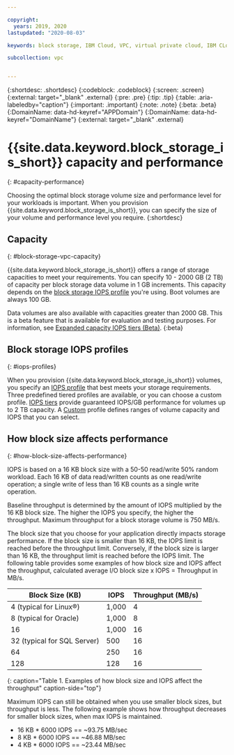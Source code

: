 ```yaml
---

copyright:
  years: 2019, 2020
lastupdated: "2020-08-03"

keywords: block storage, IBM Cloud, VPC, virtual private cloud, IBM CLoud, volume, data storage, volume capacity, classic, virtual server

subcollection: vpc


---
```


{:shortdesc: .shortdesc}
{:codeblock: .codeblock}
{:screen: .screen}
{:external: target="_blank" .external}
{:pre: .pre}
{:tip: .tip}
{:table: .aria-labeledby="caption"}
{:important: .important}
{:note: .note}
{:beta: .beta}
{:DomainName: data-hd-keyref="APPDomain"}
{:DomainName: data-hd-keyref="DomainName"}
{:external: target="_blank" .external}

# {{site.data.keyword.block_storage_is_short}} capacity and performance
{: #capacity-performance}

Choosing the optimal block storage volume size and performance level for your workloads is important. When you provision {{site.data.keyword.block_storage_is_short}}, you can specify the size of your volume and performance level you require.
{:shortdesc}

## Capacity
{: #block-storage-vpc-capacity}

{{site.data.keyword.block_storage_is_short}} offers a range of storage capacities to meet your requirements.
You can specify 10 - 2000 GB (2 TB) of capacity per block storage data volume in 1 GB increments. This capacity depends on the [block storage IOPS profile](#iops-profiles) you're using. Boot volumes are always 100 GB.

Data volumes are also available with capacities greater than 2000 GB. This is a beta feature that is available for evaluation and testing purposes. For information, see [Expanded capacity IOPS tiers (Beta)](/docs/vpc?topic=vpc-block-storage-profiles#tiers-beta).
{:beta}

## Block storage IOPS profiles
{: #iops-profiles}

When you provision {{site.data.keyword.block_storage_is_short}} volumes, you specify an [IOPS profile](/docs/vpc?topic=vpc-block-storage-profiles) that best meets your storage requirements. Three predefined tiered profiles are available, or you can choose a custom profile. [IOPS tiers](/docs/vpc?topic=vpc-block-storage-profiles#tiers) provide guaranteed IOPS/GB performance for volumes up to 2 TB capacity. A [Custom](/docs/vpc?topic=vpc-block-storage-profiles#custom) profile defines ranges of volume capacity and IOPS that you can select.

## How block size affects performance
{: #how-block-size-affects-performance}

IOPS is based on a 16 KB block size with a 50-50 read/write 50% random workload. Each 16 KB of data read/written counts as one read/write operation; a single write of less than 16 KB counts as a single write operation.

Baseline throughput is determined by the amount of IOPS multiplied by the 16 KB block size. The higher the IOPS you specify, the higher the throughput. Maximum throughput for a block storage volume is 750 MB/s.

The block size that you choose for your application directly impacts storage performance. If the block size is smaller than 16 KB, the IOPS limit is reached before the throughput limit. Conversely, if the block size is larger than 16 KB, the throughput limit is reached before the IOPS limit. The following table provides some examples of how block size and IOPS affect the throughput, calculated average I/O block size x IOPS = Throughput in MB/s.

| Block Size (KB) | IOPS | Throughput (MB/s) |
|-----------------|------|-------------------|
| 4 (typical for Linux&reg;) | 1,000 | 4 |
| 8 (typical for Oracle) | 1,000  | 8 |
| 16 | 1,000 | 16 |
| 32 (typical for SQL Server) | 500 | 16 |
| 64 | 250 | 16 |
| 128 | 128 | 16 |
{: caption="Table 1. Examples of how block size and IOPS affect the throughput" caption-side="top"}

Maximum IOPS can still be obtained when you use smaller block sizes, but throughput is less. The following example shows how throughput decreases for smaller block sizes, when max IOPS is maintained.

* 16 KB * 6000 IOPS == ~93.75 MB/sec
* 8 KB * 6000 IOPS == ~46.88 MB/sec
* 4 KB * 6000 IOPS == ~23.44 MB/sec